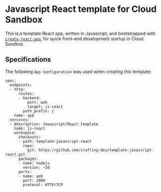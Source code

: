 # Javascript React template for Cloud Sandbox

This is a template React app, written in Javascript, and bootstrapped with [`create-react-app`](https://create-react-app.dev/), for quick front-end development startup in Cloud Sandbox.

## Specifications

The following `App Configuration` was used when creating this template:

```yarn
spec:
  endpoints:
  - http:
      routes:
      - backend:
          port: web
          target: js-react
        path_prefix: /
    name: app
  services:
  - description: Javascript/React template
    name: js-react
    workspace:
      checkouts:
      - path: template-javascript-react
        repo:
          git: https://github.com/crafting-dev/template-javascript-react.git
      packages:
      - name: nodejs
        version: ~16
      ports:
      - name: web
        port: 3000
        protocol: HTTP/TCP
```